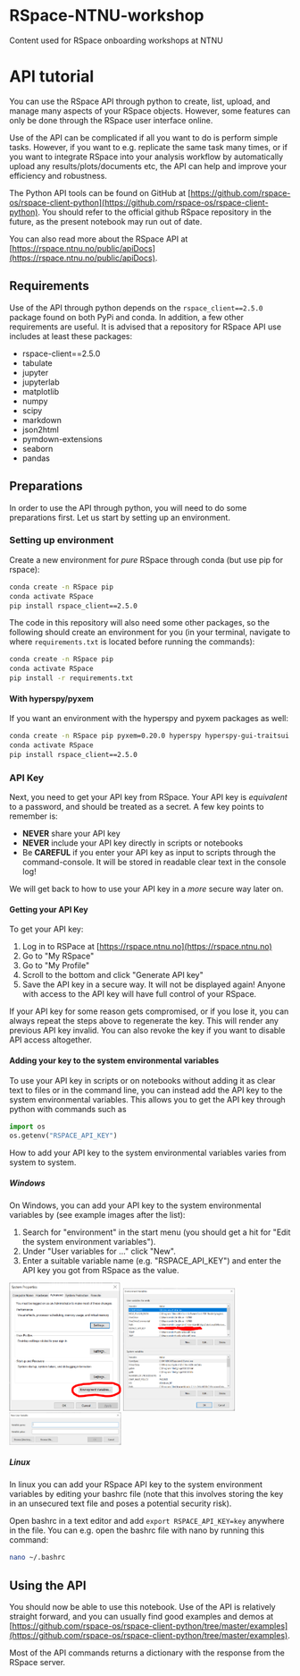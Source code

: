 # RSpace-NTNU-workshop
 Content used for RSpace onboarding workshops at NTNU

# API tutorial

You can use the RSpace API through python to create, list, upload, and manage many aspects of your RSpace objects. However, some features can only be done through the RSpace user interface online.

Use of the API can be complicated if all you want to do is perform simple tasks. However, if you want to e.g. replicate the same task many times, or if you want to integrate RSpace into your analysis workflow by automatically upload any results/plots/documents etc, the API can help and improve your efficiency and robustness.

The Python API tools can be found on GitHub at [https://github.com/rspace-os/rspace-client-python](https://github.com/rspace-os/rspace-client-python). You should refer to the official github RSpace repository in the future, as the present notebook may run out of date.

You can also read more about the RSpace API at [https://rspace.ntnu.no/public/apiDocs](https://rspace.ntnu.no/public/apiDocs).

## Requirements

Use of the API through python depends on the `rspace_client==2.5.0` package found on both PyPi and conda. In addition, a few other requirements are useful. It is advised that a repository for RSpace API use includes at least these packages:

- rspace-client==2.5.0
- tabulate
- jupyter
- jupyterlab
- matplotlib
- numpy
- scipy
- markdown
- json2html
- pymdown-extensions
- seaborn
- pandas

## Preparations

In order to use the API through python, you will need to do some preparations first. Let us start by setting up an environment.

### Setting up environment

Create a new environment for _pure_ RSpace through conda (but use pip for rspace):

```bash
conda create -n RSpace pip
conda activate RSpace
pip install rspace_client==2.5.0 
```

The code in this repository will also need some other packages, so the following should create an environment for you (in your terminal, navigate to where `requirements.txt` is located before running the commands):

```bash
conda create -n RSpace pip
conda activate RSpace
pip install -r requirements.txt
```

#### With hyperspy/pyxem

If you want an environment with the hyperspy and pyxem packages as well:

```bash
conda create -n RSpace pip pyxem=0.20.0 hyperspy hyperspy-gui-traitsui hyperspy-gui-ipywidgets tabulate jupyter jupyterlab matplotlib numpy scipy markdown json2html pymdown-extensions seaborn pandas pyqt qtpy
conda activate RSpace
pip install rspace_client==2.5.0
```

### API Key

Next, you need to get your API key from RSpace. Your API key is _equivalent_ to a password, and should be treated as a secret. A few key points to remember is:

- __NEVER__ share your API key
- __NEVER__ include your API key directly in scripts or notebooks
- Be __CAREFUL__ if you enter your API key as input to scripts through the command-console. It will be stored in readable clear text in the console log!

We will get back to how to use your API key in a _more_ secure way later on. 

#### Getting your API Key

To get your API key:

1. Log in to RSPace at [https://rspace.ntnu.no](https://rspace.ntnu.no)
2. Go to "My RSpace"
3. Go to "My Profile"
4. Scroll to the bottom and click "Generate API key"
5. Save the API key in a secure way. It will not be displayed again! Anyone with access to the API key will have full control of your RSpace.

If your API key for some reason gets compromised, or if you lose it, you can always repeat the steps above to regenerate the key. This will render any previous API key invalid. You can also revoke the key if you want to disable API access altogether.

#### Adding your key to the system environmental variables

To use your API key in scripts or on notebooks without adding it as clear text to files or in the command line, you can instead add the API key to the system environmental variables. This allows you to get the API key through python with commands such as 

```python
import os
os.getenv("RSPACE_API_KEY")
```

How to add your API key to the system environmental variables varies from system to system.

##### Windows

On Windows, you can add your API key to the system environmental variables by (see example images after the list):

1. Search for "environment" in the start menu (you should get a hit for "Edit the system environment variables").
2. Under "User variables for ..." click "New".
3. Enter a suitable variable name (e.g. "RSPACE_API_KEY") and enter the API key you got from RSpace as the value.

<img src="./images/windows_edit_env_var_1.PNG" alt="Edit system environmental variables Windows 1" width="200"/>  
  
<img src="./images/windows_edit_env_var_2.PNG" alt="Edit system environmental variables Windows 2" width="200"/>  
  
<img src="./images/windows_edit_env_var_3.PNG" alt="Edit system environmental variables Windows 3" width="200"/>  

##### Linux

In linux you can add your RSpace API key to the system environment variables by editing your bashrc file (note that this involves storing the key in an unsecured text file and poses a potential security risk). 

Open bashrc in a text editor and add `export RSPACE_API_KEY=key` anywhere in the file. You can e.g. open the bashrc file with nano by running this command:
```bash
nano ~/.bashrc
```

## Using the API

You should now be able to use this notebook. Use of the API is relatively straight forward, and you can usually find good examples and demos at [https://github.com/rspace-os/rspace-client-python/tree/master/examples](https://github.com/rspace-os/rspace-client-python/tree/master/examples). 

Most of the API commands returns a dictionary with the response from the RSpace server.